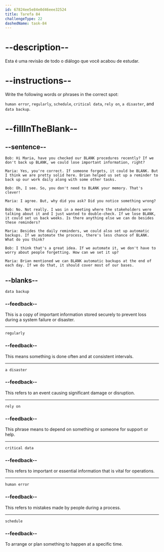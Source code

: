 ```yaml
---
id: 67824ee5e84e0d46eee32524
title: Tarefa 84
challengeType: 22
dashedName: task-84
---
```


<!-- REVIEW -->

# --description--

Esta é uma revisão de todo o diálogo que você acabou de estudar.

# --instructions--

Write the following words or phrases in the correct spot:

`human error`, `regularly`, `schedule`, `critical data`, `rely on`, `a disaster`, and `data backup`.

# --fillInTheBlank--

## --sentence--

`Bob: Hi Maria, have you checked our BLANK procedures recently? If we don't back up BLANK, we could lose important information, right?`

`Maria: Yes, you're correct. If someone forgets, it could be BLANK. But I think we are pretty solid here. Brian helped us set up a reminder to back up our work daily along with some other tasks.`

`Bob: Oh, I see. So, you don't need to BLANK your memory. That's clever!`

`Maria: I agree. But, why did you ask? Did you notice something wrong?`

`Bob: No. Not really. I was in a meeting where the stakeholders were talking about it and I just wanted to double-check. If we lose BLANK, it could set us back weeks. Is there anything else we can do besides these reminders?`

`Maria: Besides the daily reminders, we could also set up automatic backups. If we automate the process, there's less chance of BLANK. What do you think?`

`Bob: I think that's a great idea. If we automate it, we don't have to worry about people forgetting. How can we set it up?`

`Maria: Brian mentioned we can BLANK automatic backups at the end of each day. If we do that, it should cover most of our bases.`

## --blanks--

`data backup`

### --feedback--

This is a copy of important information stored securely to prevent loss during a system failure or disaster.

---

`regularly`

### --feedback--

This means something is done often and at consistent intervals.

---

`a disaster`

### --feedback--

This refers to an event causing significant damage or disruption.

---

`rely on`

### --feedback--

This phrase means to depend on something or someone for support or help.

---

`critical data`

### --feedback--

This refers to important or essential information that is vital for operations.

---

`human error`

### --feedback--

This refers to mistakes made by people during a process.

---

`schedule`

### --feedback--

To arrange or plan something to happen at a specific time.
